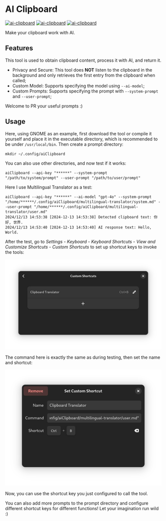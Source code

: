# AI Clipboard

[![ai-clipboard](https://img.shields.io/badge/LICENSE-AGPL3%20Liscense-blue?style=flat-square)](./LICENSE)
[![ai-clipboard](https://img.shields.io/badge/GitHub-AI%20Clipboard-blueviolet?style=flat-square&logo=github)](https://github.com/fernvenue/ai-clipboard)
[![ai-clipboard](https://img.shields.io/badge/GitLab-AI%20Clipboard-orange?style=flat-square&logo=gitlab)](https://gitlab.com/fernvenue/ai-clipboard)

Make your clipboard work with AI.

## Features

This tool is used to obtain clipboard content, process it with AI, and return it.

- Privacy and Secure: This tool does **NOT** listen to the clipboard in the background and only retrieves the first entry from the clipboard when called;
- Custom Model: Supports specifying the model using `--ai-model`;
- Custom Prompts: Supports specifying the prompt with `--system-prompt` and `--user-prompt`;

Welcome to PR your useful prompts :)

## Usage

Here, using GNOME as an example, first download the tool or compile it yourself and place it in the executable directory, which is recommended to be under `/usr/local/bin`. Then create a prompt directory:

```
mkdir ~/.config/aiClipboard
```

You can also use other directories, and now test if it works:

```
aiClipboard --api-key "******" --system-prompt "/path/to/system/prompt" --user-prompt "/path/to/user/prompt"
```

Here I use Multilingual Translator as a test:

```
aiClipboard --api-key "******" --ai-model "gpt-4o" --system-prompt "/home/******/.config/aiClipboard/multilingual-translator/system.md" --user-prompt "/home/******/.config/aiClipboard/multilingual-translator/user.md"
2024/12/13 14:53:38 [2024-12-13 14:53:38] Detected clipboard text: 你好, 世界.
2024/12/13 14:53:40 [2024-12-13 14:53:40] AI response text: Hello, World.
```

After the test, go to *Settings* - *Keyboard* - *Keyboard Shortcuts* - *View and Customize Shortcuts* - *Custom Shortcuts* to set up shortcut keys to invoke the tools:

![Custom Shortcuts](images/8A9340D4C35570DD.webp)

The command here is exactly the same as during testing, then set the name and shortcut:

![Set Custom Shortcut](images/31B6F4790ACB8052.webp)

Now, you can use the shortcut key you just configured to call the tool.

You can also add more prompts to the prompt directory and configure different shortcut keys for different functions! Let your imagination run wild :)
